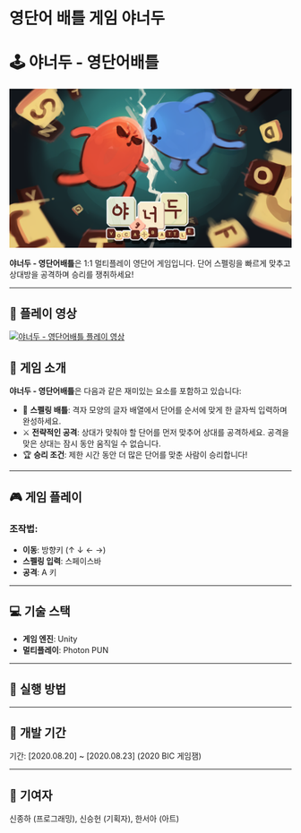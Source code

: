 # 영단어 배틀 게임 야너두

# 🕹️ 야너두 - 영단어배틀

![타이틀](https://github.com/twglhk/bic2020-memory-tile/blob/main/BIC_Memory%20Tiles/%EB%A6%AC%EC%86%8C%EC%8A%A4/%ED%83%80%EC%9D%B4%ED%8B%80%20%ED%99%94%EB%A9%B4.png)

**야너두 - 영단어배틀**은 1:1 멀티플레이 영단어 게임입니다. 단어 스펠링을 빠르게 맞추고 상대방을 공격하며 승리를 쟁취하세요!

---

## 🎥 플레이 영상

[![야너두 - 영단어배틀 플레이 영상](https://img.youtube.com/vi/l4TK7MFV2Ew/0.jpg)](https://youtu.be/l4TK7MFV2Ew)


## 📖 게임 소개

**야너두 - 영단어배틀**은 다음과 같은 재미있는 요소를 포함하고 있습니다:
- 🧩 **스펠링 배틀**: 격자 모양의 글자 배열에서 단어를 순서에 맞게 한 글자씩 입력하며 완성하세요.
- ⚔️ **전략적인 공격**: 상대가 맞춰야 할 단어를 먼저 맞추어 상대를 공격하세요. 공격을 맞은 상대는 잠시 동안 움직일 수 없습니다.
- 🏆 **승리 조건**: 제한 시간 동안 더 많은 단어를 맞춘 사람이 승리합니다!

---

## 🎮 게임 플레이
### 조작법:
- **이동**: 방향키 (↑ ↓ ← →)
- **스펠링 입력**: 스페이스바
- **공격**: A 키

---

## 💻 기술 스택
- **게임 엔진**: Unity
- **멀티플레이**: Photon PUN

---

## 🚀 실행 방법


---

## 📅 개발 기간
기간: [2020.08.20] ~ [2020.08.23] (2020 BIC 게임잼)

---

## 🙌 기여자
신종하 (프로그래밍), 신승헌 (기획자), 한서아 (아트)


